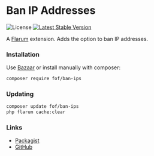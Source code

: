 # Ban IP Addresses

![License](https://img.shields.io/badge/license-MIT-blue.svg) [![Latest Stable Version](https://img.shields.io/packagist/v/fof/ban-ips.svg)](https://packagist.org/packages/fof/ban-ips)

A [Flarum](http://flarum.org) extension. Adds the option to ban IP addresses.

### Installation

Use [Bazaar](https://discuss.flarum.org/d/5151-flagrow-bazaar-the-extension-marketplace) or install manually with composer:

```sh
composer require fof/ban-ips
```

### Updating

```sh
composer update fof/ban-ips
php flarum cache:clear
```

### Links

- [Packagist](https://packagist.org/packages/fof/ban-ips)
- [GitHub](https://github.com/FriendsOfFlarum/ban-ips)
